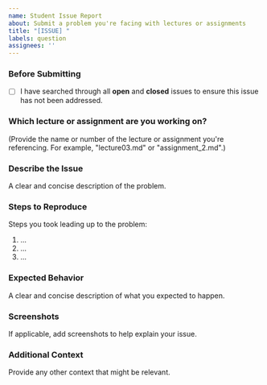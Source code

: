 ```yaml
---
name: Student Issue Report
about: Submit a problem you're facing with lectures or assignments
title: "[ISSUE] "
labels: question
assignees: ''
---
```


### Before Submitting
- [ ] I have searched through all **open** and **closed** issues to ensure this issue has not been addressed.

### Which lecture or assignment are you working on?
(Provide the name or number of the lecture or assignment you're referencing. For example, "lecture03.md" or "assignment_2.md".)

### Describe the Issue
A clear and concise description of the problem.

### Steps to Reproduce
Steps you took leading up to the problem:
1. ...
2. ...
3. ...

### Expected Behavior
A clear and concise description of what you expected to happen.

### Screenshots
If applicable, add screenshots to help explain your issue.

### Additional Context
Provide any other context that might be relevant.
